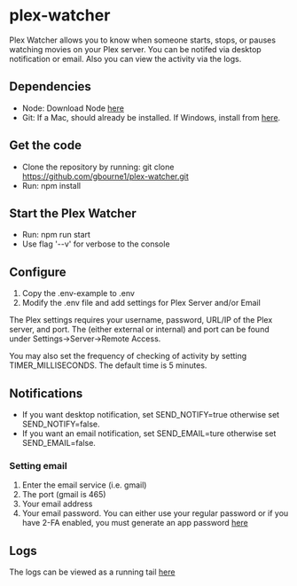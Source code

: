 # plex-watcher
Plex Watcher allows you to know when someone starts, stops, or pauses watching movies on your Plex server. You can be notifed via desktop notification or email. Also you can view the activity via the logs.

## Dependencies
* Node: Download Node [here](https://nodejs.org/en/download/)
* Git: If a Mac, should already be installed. If Windows, install from [here](https://git-scm.com/download/win).

## Get the code
* Clone the repository by running: git clone https://github.com/gbourne1/plex-watcher.git
* Run: npm install

## Start the Plex Watcher
* Run: npm run start
* Use flag '--v' for verbose to the console


## Configure
1. Copy the .env-example to .env
2. Modify the .env file and add settings for Plex Server and/or Email

The Plex settings requires your username, password, URL/IP of the Plex server, and port. The (either external or internal) and port can be found under Settings->Server->Remote Access.

You may also set the frequency of checking of activity by setting TIMER_MILLISECONDS. The default time is 5 minutes.

## Notifications
* If you want desktop notification, set SEND_NOTIFY=true otherwise set SEND_NOTIFY=false. 
* If you want an email notification, set SEND_EMAIL=ture otherwise set SEND_EMAIL=false.

### Setting email
1. Enter the email service (i.e. gmail)
2. The port (gmail is 465)
3. Your email address
4. Your email password. You can either use your regular password or if you have 2-FA enabled, you must generate an app password [here](https://myaccount.google.com/u/1/apppasswords)

## Logs
The logs can be viewed as a running tail [here](http://localhost:5000/tail)

